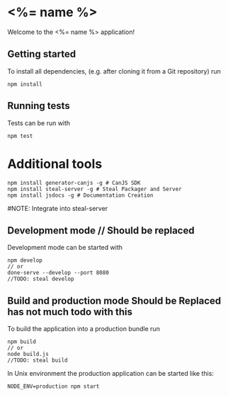 # <%= name %>

Welcome to the <%= name %> application!

## Getting started

To install all dependencies, (e.g. after cloning it from a Git repository) run

```
npm install
```

## Running tests

Tests can be run with

```
npm test
```



# Additional tools
```
npm install generator-canjs -g # CanJS SDK
npm install steal-server -g # Steal Packager and Server
npm install jsdocs -g # Documentation Creation
```


#NOTE: Integrate into steal-server

## Development mode // Should be replaced

Development mode can be started with

```
npm develop
// or
done-serve --develop --port 8080
//TODO: steal develop
```

## Build and production mode Should be Replaced has not much todo with this

To build the application into a production bundle run

```
npm build
// or
node build.js
//TODO: steal build
```

In Unix environment the production application can be started like this:

```
NODE_ENV=production npm start
```
